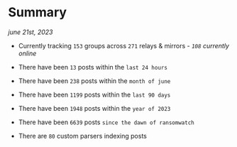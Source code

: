 
# Summary
_june 21st, 2023_

- Currently tracking `153` groups across `271` relays & mirrors - _`108` currently online_

- There have been `13` posts within the `last 24 hours`

- There have been `238` posts within the `month of june`

- There have been `1199` posts within the `last 90 days`

- There have been `1948` posts within the `year of 2023`

- There have been `6639` posts `since the dawn of ransomwatch`

- There are `80` custom parsers indexing posts
